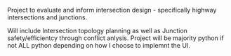 Project to evaluate and inform intersection design - specifically highway intersections and junctions.

Will include Intersection topology planning as well as Junction safety/efficientcy through conflict anlysis. 
Project will be majority python if not ALL python depending on how I choose to implemnt the UI.
